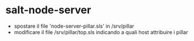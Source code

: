 # salt-node-server

- spostare il file 'node-server-pillar.sls' in /srv/pillar
- modificare il file /srv/pillar/top.sls indicando a quali host attribuire i pillar